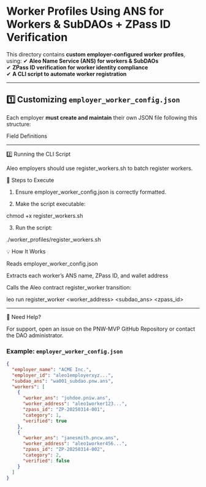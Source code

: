 
# Worker Profiles Using ANS for Workers & SubDAOs + ZPass ID Verification

This directory contains **custom employer-configured worker profiles**, using:
✔ **Aleo Name Service (ANS) for workers & SubDAOs**  
✔ **ZPass ID verification for worker identity compliance**  
✔ **A CLI script to automate worker registration**  

---

## **1️⃣ Customizing `employer_worker_config.json`**
Each employer **must create and maintain** their own JSON file following this structure:

Field Definitions


---

2️⃣ Running the CLI Script

Aleo employers should use register_workers.sh to batch register workers.

📌 Steps to Execute

1. Ensure employer_worker_config.json is correctly formatted.


2. Make the script executable:

chmod +x register_workers.sh


3. Run the script:

./worker_profiles/register_workers.sh



💡 How It Works

Reads employer_worker_config.json

Extracts each worker’s ANS name, ZPass ID, and wallet address

Calls the Aleo contract register_worker transition:

leo run register_worker <worker_address> <category> <subdao_ans> <zpass_id>


---

🚀 Need Help?

For support, open an issue on the PNW-MVP GitHub Repository or contact the DAO administrator.

### **Example: `employer_worker_config.json`**
```json
{
  "employer_name": "ACME Inc.",
  "employer_id": "aleo1employerxyz...",
  "subdao_ans": "wa001_subdao.pnw.ans",
  "workers": [
    {
      "worker_ans": "johdoe.pniw.ans",
      "worker_address": "aleo1worker123...",
      "zpass_id": "ZP-20250314-001",
      "category": 1,
      "verified": true
    },
    {
      "worker_ans": "janesmith.pncw.ans",
      "worker_address": "aleo1worker456...",
      "zpass_id": "ZP-20250314-002",
      "category": 2,
      "verified": false
    }
  ]
}
